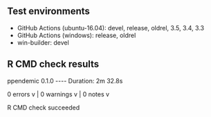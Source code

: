 ## Test environments

* GitHub Actions (ubuntu-16.04): devel, release, oldrel, 3.5, 3.4, 3.3
* GitHub Actions (windows): release, oldrel
* win-builder: devel

## R CMD check results
ppendemic 0.1.0 ----
Duration: 2m 32.8s

0 errors v | 0 warnings v | 0 notes v

R CMD check succeeded
